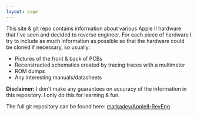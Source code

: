 ```yaml
---
layout: page
---
```

This site & git repo contains information about various Apple II hardware that I've seen and
decided to reverse engineer. For each piece of hardware I try to include as much information
as possible so that the hardware could be cloned if necessary, so usually:

 * Pictures of the front & back of PCBs
 * Reconstructed schematics created by tracing traces with a multimeter
 * ROM dumps
 * Any interesting manuals/datasheets

**Disclaimer:** I don't make any guarantees on accuracy of the information in this repository.
I only do this for learning & fun.

The full git repository can be found here: [markadev/AppleII-RevEng](https://github.com/markadev/AppleII-RevEng)
